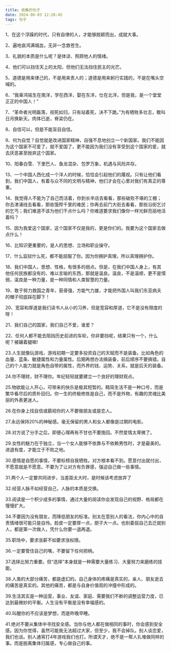 ```yaml
---
title: 收集的句子
date: 2024-06-03 12:28:45
tags: 句子
---
```



1、在这个浮躁的时代，只有自律的人，才能够脱颖而出，成就大事。 

2、遍地哀鸿满城血，无非一念救苍生。 

3、礼貌的本质是什么呢？是体谅、照顾他人的情绪。

4、他们可以挡住天上的太阳，但他们无法挡住民主的光芒。

5、道德是用来律己的，不是用来责人的；道德是用来躬行实践的，不是在嘴头空喊的。 

6、“我辜鸿铭生在南洋，学在西洋，娶在东洋，仕在北洋，但是我，是一个堂堂正正的中国人！” 

7、“革命者光明磊落，视死如归，只有站着死，决不下跪。”为有牺牲多壮志，敢叫日月换新天。肉体已逝，脊梁仍在。

8、自信可以，但是不能盲目自信。 

9、何为自觉？自觉就是改进国家精神，自强不息地创立一个新国家。我们不能因为这个国家不可爱了，就不爱国了，更不能因为我们没有享受到这个国家的爱，就去厌恶甚至抛弃这个国家。 

10、阳春白雪、下里巴人、鱼龙混杂、包罗万象，机遇与风险并存。 

13、一个中国人西化成一个洋人的时候，恰恰会引起他们的蔑视。只有让他们看到，我们中国人，有着与众不同的文明与精神，他们才会在心里对我们有真正的尊重。 

14、我觉得人不能为了自己而活着，你到长辛店去看看，那些破败不堪的工棚；你去津浦线去看看，那些饿殍千里的难民；你再去前门大街去看看，那些沿街乞讨的乞丐；我们难道不该为他们干点什么吗？你难道要求我们像你一样光鲜亮丽地活着吗？

15、因为我爱这个国家，这个国家不仅是我的，更是你们的。我要为这个国家去做点什么！ 

16、比知识更重要的，是人的思想、立场和职业操守。 

17、什么监狱什么死，都不能屈服了你。因为你拥护真理，所以真理拥护你。 

18、我们中国人，思想、性格，有很多的弱点。但是，在我们中国人身上，有其他任何民族都没有的、难以言喻的东西，那就是温良。温良，不是温顺，更不是懦弱，温良是一种力量，是一种同情和人类智慧的力量。 

19、敢于努力救国之青年，筋骨强，方能气力雄，才能把外国人叫我们东亚病夫的帽子彻底踩在脚下！ 

20、宽容和厚道是我们读书人从小的习养，但是宽容和厚道，它不是没有限度的呀！ 

21、我们自己的国家，我们自己不爱，谁爱？ 

22、任何人都不能去阻挡历史前进的车轮，你非要挡呢，结果只有一个，什么呢？被碾着腿嘛!

23.人生就像玩游戏，游戏初期一定要多投资自己的天赋而不是装备。比如角色的血量、蓝条、敏捷属性和力量属性。后期再想办法搞装备，前后顺序不要搞错。自己的个人能力就是角色自带的属性，而外界的钱、运势、关系，就是后天的装备。

24.你不理财，财不理你。年纪轻轻就要建立一个良好的理财观点。

25.物欲能让人开心，可带来的快乐是极其短暂的。精简生活不是一种口号，而是繁华看尽后的质朴回归。你一生的终极修炼是自己，而不是外物，有趣的灵魂比美丽的外表更迷人。

26.在你身上找自信或藐视你的人不要做朋友或是恋人。

27.永远保持20%的神秘感。毫无保留的男人和女人都像是过期的电影。

28.对方说了分手之后，即便心理再有不甘也不要挽回。不然爱情太卑微了。

29.女性的魅力在于独立，当一个女人能够不依靠与不依赖男性时，才是最美的。进退有度，才能立于不败之地。

30.感情是自愿的事情，不要标榜自我牺牲。对方根本看不到。愿意付出就付出，不愿意就是不愿意。不要为了让对方有负罪感，强迫自己做一些事情。

31.两个人一定要共同进步，当差距太大时，是时候该考虑放弃了

32.经营人脉不如经营自己，人脉的本质是交换。

33.阅读是一个积少成多的事情，通过大量的阅读你会发现自己的视野、格局都在慢慢扩大。

34.不要因为没有朋友，而降低朋友的标准。别太在意别人的看法，你内心中的自责情绪很可能只是自怜。脸皮一定要厚一点，胆子大一点。也别委屈自己去迁就别人，都是第一次做人，凭什么你要一退再退。

35.职场中，要求涨薪不如要求涨权限。

36.一定要管住自己的嘴，不要留下任何把柄。

37.选择比努力重要。但“选择”本身就是一种需要大量练习、大量努力来磨练的技能。

38.人类的大部分痛苦，都是虚幻的。自己身体的疼痛是真实的，亲人、朋友逝去的痛苦是真实的。其他的痛苦，都是与自身价值观的冲撞中形成的。

39.生活其实是一种运营，事业、友谊、家庭、需要我们不断的调整运营力度，已达到最微妙的平衡。人生没有平衡是没有幸福感的。

40.叫醒你的不应该是梦想，而是昨晚早睡。

41.绝对不要从集体中寻找安全感。当你与他人都在做相同的事时，你会感到安全感。因为你觉得，虽然可能我无法超过大家，但至少，我不会掉队。别人谈恋爱，我们也谈。别人通宵打4年游戏我们也打。所谓天才，绝不是一帮人扎堆做同样的事。而是脱离集体归属感，专心做自己的事。














